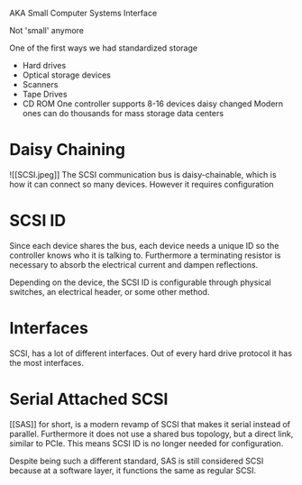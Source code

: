 AKA
	Small Computer Systems Interface

Not 'small' anymore

One of the first ways we had standardized storage
- Hard drives
- Optical storage devices
- Scanners
- Tape Drives
- CD ROM
One controller supports 8-16 devices daisy changed
	Modern ones can do thousands for mass storage data centers

# Daisy Chaining
![[SCSI.jpeg]]
The SCSI communication bus is daisy-chainable, which is how it can connect so many devices.
	However it requires configuration

# SCSI ID
Since each device shares the bus, each device needs a unique ID so the controller knows who it is talking to.
	Furthermore a terminating resistor is necessary to absorb the electrical current and dampen reflections.

Depending on the device, the SCSI ID is configurable through physical switches, an electrical header, or some other method.

# Interfaces
SCSI, has a lot of different interfaces. Out of every hard drive protocol it has the most interfaces.

# Serial Attached SCSI
[[SAS]] for short, is a modern revamp of SCSI that makes it serial instead of parallel. 
Furthermore it does not use a shared bus topology, but a direct link, similar to PCIe. This means SCSI ID is no longer needed for configuration.

Despite being such a different standard, SAS is still considered SCSI because at a software layer, it functions the same as regular SCSI.
